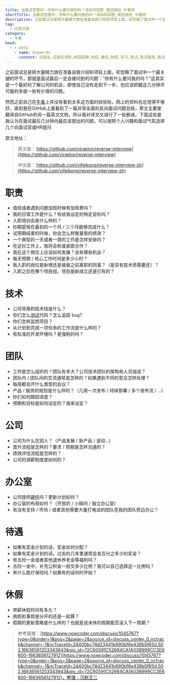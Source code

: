```yaml
---
title: 当面试官提问：你有什么要问我的吗？该如何回答_笔经面经_牛客网
shortTitle: 当面试官提问：你有什么要问我的吗？该如何回答_笔经面经_牛客网
description: 之前面试总是把大量精力放在准备自我介绍和项目上面，却忽略了面试中一个最关键的环节，那就是面试最后一定会被问到的问题：“你有什么要问我的吗？”这其实是一个最好的了解公司的机会，即使自己没有走到下一步，也
tag:
  - 优质文章
category:
  - 牛客
head:
  - - meta
    - name: keywords
      content: 应届生,应届生求职,校园招聘,校招,春招,秋招,实习,笔试,笔试题库,面试,面试题库,程序员,程序猿,程序猿,产品经理,PM,运营,游戏策划,软件工程师,java,c/c++,php,python,算法,机器学习,人工智能,数据挖掘,数据分析,数据分析师,前端工程师,测试工程师,测试开发工程师,运维工程师,安卓工程师,ios工程师,android,硬件工程师,电气工程师,嵌入式工程师,汽车制造研发,审计,会计,财务管理,市场营销,品牌管理,金融,四大,法务,销售,行政,人力资源,hr,管培生,地产,国企,银行,实习,实习生,招聘,找工作,牛客网
---
```


之前面试总是把大量精力放在准备自我介绍和项目上面，却忽略了面试中一个最关键的环节，那就是面试最后一定会被问到的问题：“你有什么要问我的吗？”这其实是一个最好的了解公司的机会，即使自己没有走到下一步，也应该把握这几分钟尽可能的多提一些有价值的问题。

然而之前自己在[牛客](/jump/super-jump/word?word=%E7%89%9B%E5%AE%A2)上并没有看到太多这方面的经验帖，网上的资料也总觉得不够好，直到我在GitHub上面看到了一篇非常全面的反向面试问题总结，原文主要是翻译自GitHub的另一篇英文文档，所以我对译文又进行了一些删减，下面这些是我认为在面试最后几分钟内最应该提出的问题，可以按照个人兴趣和面试气氛选择几个向面试官或HR提问

原文地址：

> 英文版：[https://github.com/viraptor/reverse-interview](https://github.com/viraptor/reverse-interview)
> 
> 中文版：[https://github.com/yifeikong/reverse-interview-zh](https://github.com/yifeikong/reverse-interview-zh)

# 职责

*   值班或者遇到问题加班时候有加班费吗？
*   我的日常工作是什么？有给我设定的特定目标吗？
*   入职培训会是什么样的？
*   你期望我在最初的一个月 / 三个月能够完成什么？
*   试用期结束的时候，你会怎么样衡量我的绩效？
*   一个典型的一天或者一周的工作是怎样安排的？
*   在这份工作上，我将会和谁紧密合作？
*   我在这个岗位上应该如何发展？会有哪些机会？
*   每天预期 / 核心工作时间是多少小时？
*   我入职的岗位是新增还是接替之前离职的同事？（是否有技术债需要还）？
*   入职之后在哪个项目组，项目是新成立还是已有的？

# 技术

*   公司常用的技术栈是什么？
*   你们怎么[测试](/jump/super-jump/word?word=%E6%B5%8B%E8%AF%95)代码？怎么追踪 bug?
*   你们怎样监控项目？
*   从计划到完成一项任务的工作流是什么样的？
*   有标准的开发环境吗？是强制的吗？

# 团队

*   工作是怎么组织的？团队有多大？公司技术团队的架构和人员组成？
*   团队内 / 团队间的交流通常是怎样的？如果遇到不同的意见怎样处理？
*   每周都会开什么类型的会议？
*   产品 / 服务的规划是什么样的？（几周一次发布 / 持续部署 / 多个发布流 / ...)
*   你们如何跟踪进度？
*   预期和目标是如何设定的？谁来设定？

# 公司

*   公司为什么在招人？（产品发展 / 新产品 / 波动...)
*   晋升流程是怎样的？要求 / 预期是怎样沟通的？
*   绩效评估流程是怎样的？
*   公司的调薪制度是如何的？

# 办公室

*   公司提供[硬件](/jump/super-jump/word?word=%E7%A1%AC%E4%BB%B6)吗？更新计划如何？
*   办公室的布局如何？（开放的 / 小隔间 / 独立办公室）
*   有没有支持 / 市场 / 或者其他需要大量打电话的团队在我的团队旁边办公？

# 待遇

*   如果有奖金计划的话，奖金如何分配？
*   如果有奖金计划的话，过去的几年里通常会发百分之多少的奖金？
*   有五险一金或者其他退休养老金等福利吗？
*   五险一金中，补充公积金一般交多少比例？我可以自己选择这一比例吗？
*   有什么医疗保险吗？如果有的话何时开始？

# 休假

*   带薪休假时间有多久？
*   病假和事假是分开的还是一起算？
*   假期的更新策略是什么样的？也就是说未休的假期能否滚入下一周期？

>参考链接：[https://www.nowcoder.com/discuss/1045767?type=0&order=1&pos=2&page=2&source_id=discuss_center_0_nctrack&channel=-1&ncTraceId=24400bc74d23441b990bf6e436b5f65d.502.16636561253343843&gio_id=72C60591C52664CA1A03B999CC3E6600-1663656127912](https://www.nowcoder.com/discuss/1045767?type=0&order=1&pos=2&page=2&source_id=discuss_center_0_nctrack&channel=-1&ncTraceId=24400bc74d23441b990bf6e436b5f65d.502.16636561253343843&gio_id=72C60591C52664CA1A03B999CC3E6600-1663656127912)，整理：沉默王二
